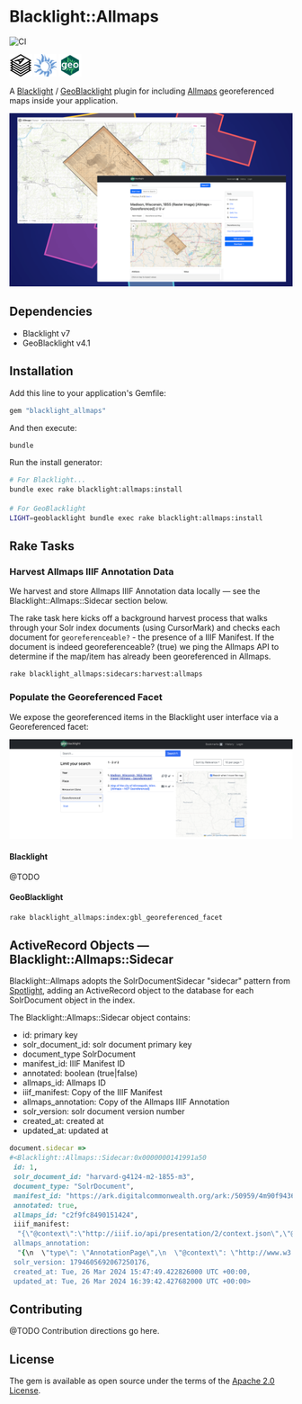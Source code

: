 # Blacklight::Allmaps

![CI](https://github.com/bplmaps/blacklight-allmaps/actions/workflows/ci.yml/badge.svg) 

<img alt="Allmaps Logo" src="app/assets/images/blacklight/allmaps/allmaps-logo.svg" height="40px"/> <img alt="Blacklight Logo" src="app/assets/images/blacklight/allmaps/blacklight-logo.png" height="40px"/> <img alt="GeoBlackliht Logo" src="app/assets/images/blacklight/allmaps/geoblacklight-logo.png" height="40px"/>

A [Blacklight](https://projectblacklight.org/) / [GeoBlacklight](https://geoblacklight.org/) plugin for including [Allmaps](https://allmaps.org/) georeferenced maps inside your application.

![Screen shot](doc/screenshot_layers.png)

## Dependencies

* Blacklight v7
* GeoBlacklight v4.1

## Installation
Add this line to your application's Gemfile:

```ruby
gem "blacklight_allmaps"
```

And then execute:
```bash
bundle
```

Run the install generator:

```bash
# For Blacklight...
bundle exec rake blacklight:allmaps:install

# For GeoBlacklight
LIGHT=geoblacklight bundle exec rake blacklight:allmaps:install
```

## Rake Tasks

### Harvest Allmaps IIIF Annotation Data

We harvest and store Allmaps IIIF Annotation data locally — see the Blacklight::Allmaps::Sidecar section below.

The rake task here kicks off a background harvest process that walks through your Solr index documents (using CursorMark) and checks each document for `georeferenceable?` - the presence of a IIIF Manifest. If the document is indeed georeferenceable? (true) we ping the Allmaps API to determine if the map/item has already been georeferenced in Allmaps.

```bash
rake blacklight_allmaps:sidecars:harvest:allmaps
```

### Populate the Georeferenced Facet

We expose the georeferenced items in the Blacklight user interface via a Georeferenced facet:

![Screen shot](doc/georeferenced_facet.png)

#### Blacklight
@TODO

#### GeoBlacklight

```bash
rake blacklight_allmaps:index:gbl_georeferenced_facet
```

## ActiveRecord Objects — Blacklight::Allmaps::Sidecar 

Blacklight::Allmaps adopts the SolrDocumentSidecar "sidecar" pattern from [Spotlight](https://github.com/projectblacklight/spotlight), adding an ActiveRecord object to the database for each SolrDocument object in the index.

The Blacklight::Allmaps::Sidecar object contains:

* id: primary key
* solr_document_id: solr document primary key
* document_type SolrDocument
* manifest_id: IIIF Manifest ID
* annotated: boolean (true|false)
* allmaps_id: Allmaps ID
* iiif_manifest: Copy of the IIIF Manifest
* allmaps_annotation: Copy of the Allmaps IIIF Annotation
* solr_version: solr document version number
* created_at: created at
* updated_at: updated at

```ruby
document.sidecar =>
#<Blacklight::Allmaps::Sidecar:0x0000000141991a50
 id: 1,
 solr_document_id: "harvard-g4124-m2-1855-m3",
 document_type: "SolrDocument",
 manifest_id: "https://ark.digitalcommonwealth.org/ark:/50959/4m90f9436/manifest",
 annotated: true,
 allmaps_id: "c2f9fc8490151424",
 iiif_manifest:
  "{\"@context\":\"http://iiif.io/api/presentation/2/context.json\",\"@id\":\"https://ark.digitalcommonwealth.org/ark:/50959/4m90f9436/manifest\",\"@type\":\"sc:Manifest\",\"label\":\"Map of Madison and the Four Lake Country, Dane Co. Wis\" ...
 allmaps_annotation:
  "{\n  \"type\": \"AnnotationPage\",\n  \"@context\": \"http://www.w3.org/ns/anno.jsonld\",\n  \"items\": [\n    {\n      \"id\": \"https://annotations.allmaps.org/maps/3740c2822f443181\",\n      \"type\": \"Annotation\",\n      \"@context\": [\n        \"http://iiif.io/api/extension/georef/1/context.json\" ...
 solr_version: 1794605692067250176,
 created_at: Tue, 26 Mar 2024 15:47:49.422826000 UTC +00:00,
 updated_at: Tue, 26 Mar 2024 16:39:42.427682000 UTC +00:00>
```

## Contributing

@TODO
Contribution directions go here.

## License
The gem is available as open source under the terms of the [Apache 2.0 License](https://opensource.org/license/apache-2-0).

